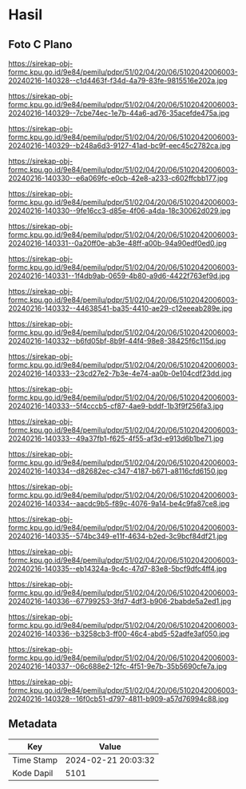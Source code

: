 # Hasil

## Foto C Plano

https://sirekap-obj-formc.kpu.go.id/9e84/pemilu/pdpr/51/02/04/20/06/5102042006003-20240216-140328--c1d4463f-f34d-4a79-83fe-9815516e202a.jpg

https://sirekap-obj-formc.kpu.go.id/9e84/pemilu/pdpr/51/02/04/20/06/5102042006003-20240216-140329--7cbe74ec-1e7b-44a6-ad76-35acefde475a.jpg

https://sirekap-obj-formc.kpu.go.id/9e84/pemilu/pdpr/51/02/04/20/06/5102042006003-20240216-140329--b248a6d3-9127-41ad-bc9f-eec45c2782ca.jpg

https://sirekap-obj-formc.kpu.go.id/9e84/pemilu/pdpr/51/02/04/20/06/5102042006003-20240216-140330--e6a069fc-e0cb-42e8-a233-c602ffcbb177.jpg

https://sirekap-obj-formc.kpu.go.id/9e84/pemilu/pdpr/51/02/04/20/06/5102042006003-20240216-140330--9fe16cc3-d85e-4f06-a4da-18c30062d029.jpg

https://sirekap-obj-formc.kpu.go.id/9e84/pemilu/pdpr/51/02/04/20/06/5102042006003-20240216-140331--0a20ff0e-ab3e-48ff-a00b-94a90edf0ed0.jpg

https://sirekap-obj-formc.kpu.go.id/9e84/pemilu/pdpr/51/02/04/20/06/5102042006003-20240216-140331--1f4db9ab-0659-4b80-a9d6-4422f763ef9d.jpg

https://sirekap-obj-formc.kpu.go.id/9e84/pemilu/pdpr/51/02/04/20/06/5102042006003-20240216-140332--44638541-ba35-4410-ae29-c12eeeab289e.jpg

https://sirekap-obj-formc.kpu.go.id/9e84/pemilu/pdpr/51/02/04/20/06/5102042006003-20240216-140332--b6fd05bf-8b9f-44f4-98e8-38425f6c115d.jpg

https://sirekap-obj-formc.kpu.go.id/9e84/pemilu/pdpr/51/02/04/20/06/5102042006003-20240216-140333--23cd27e2-7b3e-4e74-aa0b-0e104cdf23dd.jpg

https://sirekap-obj-formc.kpu.go.id/9e84/pemilu/pdpr/51/02/04/20/06/5102042006003-20240216-140333--5f4cccb5-cf87-4ae9-bddf-1b3f9f256fa3.jpg

https://sirekap-obj-formc.kpu.go.id/9e84/pemilu/pdpr/51/02/04/20/06/5102042006003-20240216-140333--49a37fb1-f625-4f55-af3d-e913d6b1be71.jpg

https://sirekap-obj-formc.kpu.go.id/9e84/pemilu/pdpr/51/02/04/20/06/5102042006003-20240216-140334--d82682ec-c347-4187-b671-a8116cfd6150.jpg

https://sirekap-obj-formc.kpu.go.id/9e84/pemilu/pdpr/51/02/04/20/06/5102042006003-20240216-140334--aacdc9b5-f89c-4076-9a14-be4c9fa87ce8.jpg

https://sirekap-obj-formc.kpu.go.id/9e84/pemilu/pdpr/51/02/04/20/06/5102042006003-20240216-140335--574bc349-e11f-4634-b2ed-3c9bcf84df21.jpg

https://sirekap-obj-formc.kpu.go.id/9e84/pemilu/pdpr/51/02/04/20/06/5102042006003-20240216-140335--eb14324a-9c4c-47d7-83e8-5bcf9dfc4ff4.jpg

https://sirekap-obj-formc.kpu.go.id/9e84/pemilu/pdpr/51/02/04/20/06/5102042006003-20240216-140336--67799253-3fd7-4df3-b906-2babde5a2ed1.jpg

https://sirekap-obj-formc.kpu.go.id/9e84/pemilu/pdpr/51/02/04/20/06/5102042006003-20240216-140336--b3258cb3-ff00-46c4-abd5-52adfe3af050.jpg

https://sirekap-obj-formc.kpu.go.id/9e84/pemilu/pdpr/51/02/04/20/06/5102042006003-20240216-140337--06c688e2-12fc-4f51-9e7b-35b5690cfe7a.jpg

https://sirekap-obj-formc.kpu.go.id/9e84/pemilu/pdpr/51/02/04/20/06/5102042006003-20240216-140328--16f0cb51-d797-4811-b909-a57d76994c88.jpg


## Metadata

| Key        | Value               |
| ---------- | ------------------- |
| Time Stamp | 2024-02-21 20:03:32 |
| Kode Dapil | 5101                |



